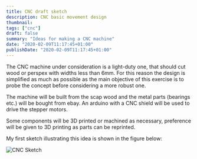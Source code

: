 ```yaml
---
title: CNC draft sketch
description: CNC basic movement design
thumbnail: 
tags: ["cnc"]
draft: false
summary: "Ideas for making a CNC machine"
date: "2020-02-09T11:17:45+01:00"
publishDate: "2020-02-09T11:17:45+01:00"
---
```


The CNC machine under consideration is a light-duty one, that should cut wood or perspex with widths less than 6mm. For this reason the design is simplified as much as possible as the main objective of this exercise is to probe the concept before considering a more robust one.

The machine will be built from the scap wood and the metal parts (bearings etc.) will be bought from ebay. An arduino with a CNC shield will be used to drive the stepper motors.

Some components will be 3D printed or machined as necessary, preference will be given to 3D printing as parts can be reprinted.

My first sketch illustrating this idea is shown in the figure below:

![CNC Sketch](/post/img/cnc_overview.jpg)
